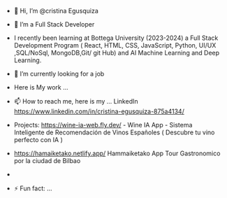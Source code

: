 - 👋 Hi, I’m @cristina Egusquiza
- 👀 I’m a Full Stack Developer
- I recently been learning at Bottega University (2023-2024) a Full Stack Development Program ( React, HTML, CSS, JavaScript, Python, UI/UX ,SQL/NoSql, MongoDB,Git/ git Hub) and AI Machine Learning and Deep Learning.
- 🌱 I’m currently  looking for a job
-  Here is My work ...
- 📫 How to reach me, here is my  ... LinkedIn https://www.linkedin.com/in/cristina-egusquiza-875a4134/
-  Projects:
   https://wine-ia-web.fly.dev/ - Wine IA App  - Sistema Inteligente de Recomendación de Vinos Españoles ( Descubre tu vino perfecto con IA )
  
-  https://hamaiketako.netlify.app/     Hammaiketako App Tour Gastronomico por la ciudad de Bilbao
-  
- ⚡ Fun fact: ...

<!---
cristinaegus/cristinaegus is a ✨ special ✨ repository because its `README.md` (this file) appears on your GitHub profile.
You can click the Preview link to take a look at your changes.
--->
